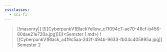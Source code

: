 ```yaml
---
cssclasses:
  - sci-fi
---
```


> [!masonry|]
> [![[CyberpunkV1BlackYellow_c7f094c7-ae70-48cf-b456-80dae21e720a.jpg]]]](<Semster 1.md>)
> ![[CyberpunkV1Black_a4f9c5aa-2d2f-494b-9633-fb04c405995a.jpg]]</br>Semester 2



